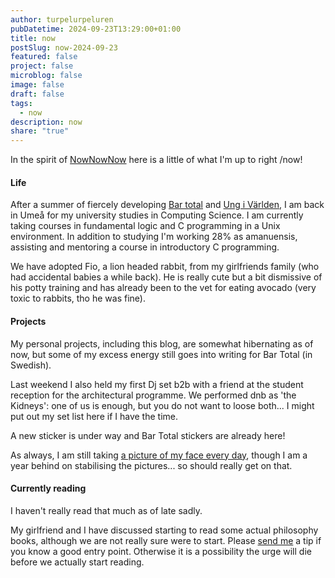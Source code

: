 ```yaml
---
author: turpelurpeluren
pubDatetime: 2024-09-23T13:29:00+01:00
title: now
postSlug: now-2024-09-23
featured: false
project: false
microblog: false
image: false
draft: false
tags:
  - now
description: now
share: "true"
---
```

In the spirit of [NowNowNow](https://nownownow.com/) here is a little of what I'm up to right /now!

#### Life

After a summer of fiercely developing [Bar total](/posts/bar-total) and [Ung i Världen](/posts/ung-i-världen), I am back in Umeå for my university studies in Computing Science. I am currently taking courses in fundamental logic and C programming in a Unix environment. In addition to studying I'm working 28% as amanuensis, assisting and mentoring a course in introductory C programming.

We have adopted Fio, a lion headed rabbit, from my girlfriends family (who had accidental babies a while back). He is really cute but a bit dismissive of his potty training and has already been to the vet for eating avocado (very toxic to rabbits, tho he was fine). 

#### Projects

My personal projects, including this blog, are somewhat hibernating as of now, but some of my excess energy still goes into writing for Bar Total (in Swedish).

Last weekend I also held my first Dj set b2b with a friend at the student reception for the architectural programme. We performed dnb as 'the Kidneys': one of us is enough, but you do not want to loose both... I might put out my set list here if I have the time.

A new sticker is under way and Bar Total stickers are already here!

As always, I am still taking [a picture of my face every day](/posts/potd-webplayer), though I am a year behind on stabilising the pictures... so should really get on that.

#### Currently reading

I haven't really read that much as of late sadly.

My girlfriend and I have discussed starting to read some actual philosophy books, although we are not really sure were to start. Please [send me](mailto:admin@turpelurpeluren.online) a tip if you know a good entry point. Otherwise it is a possibility the urge will die before we actually start reading.
